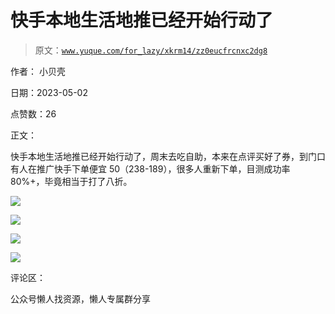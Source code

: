 # 快手本地生活地推已经开始行动了

> 原文：[`www.yuque.com/for_lazy/xkrm14/zz0eucfrcnxc2dg8`](https://www.yuque.com/for_lazy/xkrm14/zz0eucfrcnxc2dg8)

作者： 小贝壳

日期：2023-05-02

点赞数：26

正文：

快手本地生活地推已经开始行动了，周末去吃自助，本来在点评买好了券，到门口有人在推广快手下单便宜 50（238-189），很多人重新下单，目测成功率 80%+，毕竟相当于打了八折。

![](img/df06bfb4eef9180728e2ebb9df93f730.png)  

![](img/8550e557bb9ab856294f6d036e8ffd71.png)  

![](img/4bd20bb4100dfb405ce397bc45d258d6.png)  

![](img/b00d8a2a34a888eecc8155133864c08c.png)  

评论区：

公众号懒人找资源，懒人专属群分享

